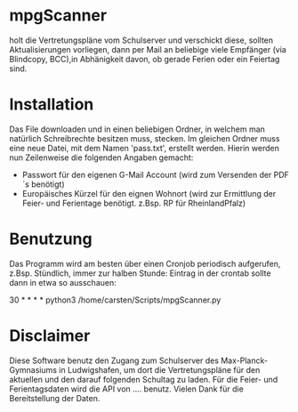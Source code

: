 
# mpgScanner
holt die Vertretungspläne vom Schulserver und verschickt diese, sollten Aktualisierungen vorliegen, dann per Mail an beliebige viele
Empfänger (via Blindcopy, BCC),in Abhänigkeit davon, ob gerade Ferien oder ein Feiertag sind.


# Installation

Das File downloaden und in einen beliebigen Ordner, in welchem man natürlich Schreibrechte besitzen muss, stecken.
Im gleichen Ordner muss eine neue Datei, mit dem Namen 'pass.txt', erstellt werden.
Hierin werden nun Zeilenweise die folgenden Angaben gemacht:

- Passwort für den eigenen G-Mail Account (wird zum Versenden der PDF´s benötigt)
- Europäisches Kürzel für den eignen Wohnort (wird zur Ermittlung der Feier- und Ferientage benötigt. z.Bsp. RP für RheinlandPfalz)

# Benutzung

Das Programm wird am besten über einen Cronjob periodisch aufgerufen, z.Bsp. Stündlich, immer zur halben Stunde:
Eintrag in der crontab sollte dann in etwa so ausschauen:

30 * * * * python3 /home/carsten/Scripts/mpgScanner.py

# Disclaimer

Diese Software benutz den Zugang zum Schulserver des Max-Planck-Gymnasiums in Ludwigshafen, um dort die Vertretungspläne für den aktuellen und den darauf folgenden Schultag zu laden. Für die Feier- und Ferientagsdaten wird die API von .... benutz. Vielen Dank für die Bereitstellung der Daten.
